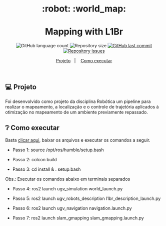 <h1 align="center">
    :robot: :world_map:
</h1>

<h1 align="center">
  Mapping with L1Br
</h1>
<p align="center">
  <img alt="GitHub language count" src="https://img.shields.io/github/languages/count/franklinthony/l1br-ros2-mapping">

  <img alt="Repository size" src="https://img.shields.io/github/repo-size/franklinthony/l1br-ros2-mapping">
  
  <a href="https://github.com/franklinthony/l1br-ros2-mapping/commits/master">
    <img alt="GitHub last commit" src="https://img.shields.io/github/last-commit/franklinthony/l1br-ros2-mapping">
  </a>

  <a href="https://github.com/franklinthony/l1br-ros2-mapping/issues">
    <img alt="Repository issues" src="https://img.shields.io/github/issues/franklinthony/l1br-ros2-mapping">
  </a>
</p>

<p align="center">
  <a href="#-projeto">Projeto</a>&nbsp;&nbsp;&nbsp;|&nbsp;&nbsp;&nbsp;
  <a href="#-como-executar">Como executar</a>
</p>

<br>

## 💻 Projeto

Foi desenvolvido como projeto da disciplina Robótica um pipeline para realizar o mapeamento, a localização e o controle de trajetória aplicados à otimização no mapeamento de um ambiente previamente repassado. 

## :grey_question: Como executar

Basta [clicar aqui](https://drive.google.com/drive/folders/1imoPEQZb_cDR7WrmB_l8wDuNbp8qPnyD), baixar os arquivos e executar os comandos a seguir. 

- Passo 1: source /opt/ros/humble/setup.bash  

- Passo 2: colcon build

- Passo 3: cd install  & . setup.bash

Obs.: Executar os comandos abaixo em terminais separados

- Passo 4: ros2 launch ugv_simulation world_launch.py

- Passo 5: ros2 launch ugv_robots_description l1br_description_launch.py

- Passo 6: ros2 launch ugv_navigation navigation.launch.py

- Passo 7: ros2 launch slam_gmapping slam_gmapping.launch.py 
